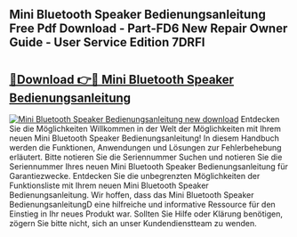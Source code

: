 ## Mini Bluetooth Speaker Bedienungsanleitung Free Pdf Download - Part-FD6 New Repair Owner Guide - User Service Edition 7DRFI

# <h2><a href="http://df685y.blite.top/?on=Mini+Bluetooth+Speaker+Bedienungsanleitung">🔗Download 👉🔴 Mini Bluetooth Speaker Bedienungsanleitung</a></h2>

[![Mini Bluetooth Speaker Bedienungsanleitung new download](https://i.imgur.com/lujVjoI.png)](http://df685y.blite.top/?on=Mini+Bluetooth+Speaker+Bedienungsanleitung)
Entdecken Sie die Möglichkeiten Willkommen in der Welt der Möglichkeiten mit Ihrem neuen Mini Bluetooth Speaker Bedienungsanleitung! In diesem Handbuch werden die Funktionen, Anwendungen und Lösungen zur Fehlerbehebung erläutert. Bitte notieren Sie die Seriennummer Suchen und notieren Sie die Seriennummer Ihres neuen Mini Bluetooth Speaker Bedienungsanleitung für Garantiezwecke. Entdecken Sie die unbegrenzten Möglichkeiten der Funktionsliste mit Ihrem neuen Mini Bluetooth Speaker Bedienungsanleitung. Wir hoffen, dass das Mini Bluetooth Speaker BedienungsanleitungD eine hilfreiche und informative Ressource für den Einstieg in Ihr neues Produkt war. Sollten Sie Hilfe oder Klärung benötigen, zögern Sie bitte nicht, sich an unser Kundendienstteam zu wenden.
